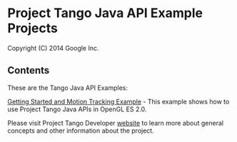 # Project Tango Java API Example Projects
Copyright (C) 2014 Google Inc.

## Contents

These are the Tango Java API Examples:

[Getting Started and Motion Tracking Example](https://github.com/ProjectTango/JavaAPI-Examples/wiki/Getting-Started-with-Motion-Tracking-Java-API2.0-Revised) - This example shows how to use Project Tango Java APIs in OpenGL ES 2.0.

Please visit Project Tango Developer [website](https://devsite.googleplex.com/project-tango/eap/) to learn more about general concepts and other information about the project.
